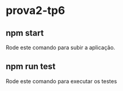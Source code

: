 # prova2-tp6

## npm start

Rode este comando para subir a aplicação.

## npm run test

Rode este comando para executar os testes
